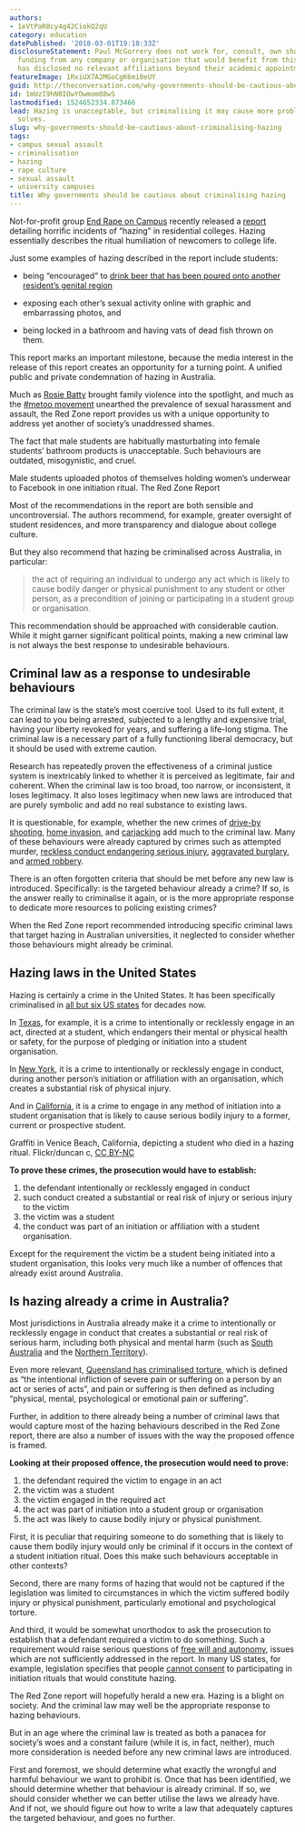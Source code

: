 ```yaml
---
authors:
- 1eVtPaR8cy4q42CiokQ2qU
category: education
datePublished: '2018-03-01T19:18:33Z'
disclosureStatement: Paul McGorrery does not work for, consult, own shares in or receive
  funding from any company or organisation that would benefit from this article, and
  has disclosed no relevant affiliations beyond their academic appointment.
featureImage: 1RxiUX7A2MGoCgK6mi0eUY
guid: http://theconversation.com/why-governments-should-be-cautious-about-criminalising-hazing-92665
id: 1mUzI9hN0IOwYOwmom08wS
lastmodified: 1524652334.873466
lead: Hazing is unacceptable, but criminalising it may cause more problems than it
  solves.
slug: why-governments-should-be-cautious-about-criminalising-hazing
tags:
- campus sexual assault
- criminalisation
- hazing
- rape culture
- sexual assault
- university campuses
title: Why governments should be cautious about criminalising hazing
---
```

Not-for-profit group [End Rape on Campus](http://www.endrapeoncampusau.org/) recently released a [report](http://www.endrapeoncampusau.org/s/The-Red-Zone-Report-2018) detailing horrific incidents of “hazing” in residential colleges. Hazing essentially describes the ritual humiliation of newcomers to college life.

Just some examples of hazing described in the report include students:

  * being “encouraged” to [drink beer that has been poured onto another resident’s genital region](http://www.abc.net.au/triplej/programs/hack/newcastle-college-hazing/9461892)

  * exposing each other’s sexual activity online with graphic and embarrassing photos, and

  * being locked in a bathroom and having vats of dead fish thrown on them.




This report marks an important milestone, because the media interest in the release of this report creates an opportunity for a turning point. A unified public and private condemnation of hazing in Australia.

Much as [Rosie Batty](https://lukebattyfoundation.org.au/) brought family violence into the spotlight, and much as the [#metoo movement](http://www.abc.net.au/triplej/programs/hack/hack/9229818) unearthed the prevalence of sexual harassment and assault, the Red Zone report provides us with a unique opportunity to address yet another of society’s unaddressed shames.


The fact that male students are habitually masturbating into female students’ bathroom products is unacceptable. Such behaviours are outdated, misogynistic, and cruel.

Male students uploaded photos of themselves holding women’s underwear to Facebook in one initiation ritual. The Red Zone Report

Most of the recommendations in the report are both sensible and uncontroversial. The authors recommend, for example, greater oversight of student residences, and more transparency and dialogue about college culture.

But they also recommend that hazing be criminalised across Australia, in particular:

> the act of requiring an individual to undergo any act which is likely to cause bodily danger or physical punishment to any student or other person, as a precondition of joining or participating in a student group or organisation.

This recommendation should be approached with considerable caution. While it might garner significant political points, making a new criminal law is not always the best response to undesirable behaviours.

## Criminal law as a response to undesirable behaviours

The criminal law is the state’s most coercive tool. Used to its full extent, it can lead to you being arrested, subjected to a lengthy and expensive trial, having your liberty revoked for years, and suffering a life-long stigma. The criminal law is a necessary part of a fully functioning liberal democracy, but it should be used with extreme caution.

Research has repeatedly proven the effectiveness of a criminal justice system is inextricably linked to whether it is perceived as legitimate, fair and coherent. When the criminal law is too broad, too narrow, or inconsistent, it loses legitimacy. It also loses legitimacy when new laws are introduced that are purely symbolic and add no real substance to existing laws.

It is questionable, for example, whether the new crimes of [drive-by shooting](http://classic.austlii.edu.au/au/legis/vic/num_act/faa20182o2018228/s26.html), [home invasion](http://www8.austlii.edu.au/cgi-bin/viewdoc/au/legis/vic/consol_act/ca195882/s77a.html), and [carjacking](http://www8.austlii.edu.au/cgi-bin/viewdoc/au/legis/vic/consol_act/ca195882/s79.html) add much to the criminal law. Many of these behaviours were already captured by crimes such as attempted murder, [reckless conduct endangering serious injury](http://www8.austlii.edu.au/cgi-bin/viewdoc/au/legis/vic/consol_act/ca195882/s23.html), [aggravated burglary](http://www8.austlii.edu.au/cgi-bin/viewdoc/au/legis/vic/consol_act/ca195882/s77.html), and [armed robbery](http://www8.austlii.edu.au/cgi-bin/viewdoc/au/legis/vic/consol_act/ca195882/s75a.html).

There is an often forgotten criteria that should be met before any new law is introduced. Specifically: is the targeted behaviour already a crime? If so, is the answer really to criminalise it again, or is the more appropriate response to dedicate more resources to policing existing crimes?

When the Red Zone report recommended introducing specific criminal laws that target hazing in Australian universities, it neglected to consider whether those behaviours might already be criminal.

## Hazing laws in the United States

Hazing is certainly a crime in the United States. It has been specifically criminalised in [all but six US states](https://www.stophazing.org/states-with-anti-hazing-laws/) for decades now.


In [Texas](http://www.statutes.legis.state.tx.us/Docs/ED/htm/ED.37.htm#37.152), for example, it is a crime to intentionally or recklessly engage in an act, directed at a student, which endangers their mental or physical health or safety, for the purpose of pledging or initiation into a student organisation.

In [New York](https://www.nysenate.gov/legislation/laws/PEN/120.16), it is a crime to intentionally or recklessly engage in conduct, during another person’s initiation or affiliation with an organisation, which creates a substantial risk of physical injury. 

And in [California](http://leginfo.legislature.ca.gov/faces/codes_displaySection.xhtml?lawCode=PEN&sectionNum=245.6.), it is a crime to engage in any method of initiation into a student organisation that is likely to cause serious bodily injury to a former, current or prospective student.

Graffiti in Venice Beach, California, depicting a student who died in a hazing ritual. Flickr/duncan c, [CC BY-NC](http://creativecommons.org/licenses/by-nc/4.0/)

**To prove these crimes, the prosecution would have to establish:**

  1. the defendant intentionally or recklessly engaged in conduct
  2. such conduct created a substantial or real risk of injury or serious injury to the victim
  3. the victim was a student
  4. the conduct was part of an initiation or affiliation with a student organisation.



Except for the requirement the victim be a student being initiated into a student organisation, this looks very much like a number of offences that already exist around Australia.

## Is hazing already a crime in Australia?

Most jurisdictions in Australia already make it a crime to intentionally or recklessly engage in conduct that creates a substantial or real risk of serious harm, including both physical and mental harm (such as [South Australia](http://www8.austlii.edu.au/cgi-bin/viewdoc/au/legis/sa/consol_act/clca1935262/s29.html) and the [Northern Territory](http://www8.austlii.edu.au/cgi-bin/viewdoc/au/legis/nt/consol_act/cca115/sch1.html)). 

Even more relevant, [Queensland has criminalised torture](http://www5.austlii.edu.au/au/legis/qld/consol_act/cc189994/s320a.html#torture), which is defined as “the intentional infliction of severe pain or suffering on a person by an act or series of acts”, and pain or suffering is then defined as including “physical, mental, psychological or emotional pain or suffering”.

Further, in addition to there already being a number of criminal laws that would capture most of the hazing behaviours described in the Red Zone report, there are also a number of issues with the way the proposed offence is framed.

**Looking at their proposed offence, the prosecution would need to prove:**

  1. the defendant required the victim to engage in an act
  2. the victim was a student
  3. the victim engaged in the required act
  4. the act was part of initiation into a student group or organisation
  5. the act was likely to cause bodily injury or physical punishment.



First, it is peculiar that requiring someone to do something that is likely to cause them bodily injury would only be criminal if it occurs in the context of a student initiation ritual. Does this make such behaviours acceptable in other contexts?

Second, there are many forms of hazing that would not be captured if the legislation was limited to circumstances in which the victim suffered bodily injury or physical punishment, particularly emotional and psychological torture.

And third, it would be somewhat unorthodox to ask the prosecution to establish that a defendant required a victim to do something. Such a requirement would raise serious questions of [free will and autonomy](http://heinonline.org/HOL/LandingPage?handle=hein.journals/mislj61&div=16&id=&page=), issues which are not sufficiently addressed in the report. In many US states, for example, legislation specifies that people [cannot consent](http://www.statutes.legis.state.tx.us/Docs/ED/htm/ED.37.htm#37.154) to participating in initiation rituals that would constitute hazing.

The Red Zone report will hopefully herald a new era. Hazing is a blight on society. And the criminal law may well be the appropriate response to hazing behaviours.

But in an age where the criminal law is treated as both a panacea for society’s woes and a constant failure (while it is, in fact, neither), much more consideration is needed before any new criminal laws are introduced. 

First and foremost, we should determine what exactly the wrongful and harmful behaviour we want to prohibit is. Once that has been identified, we should determine whether that behaviour is already criminal. If so, we should consider whether we can better utilise the laws we already have. And if not, we should figure out how to write a law that adequately captures the targeted behaviour, and goes no further.
